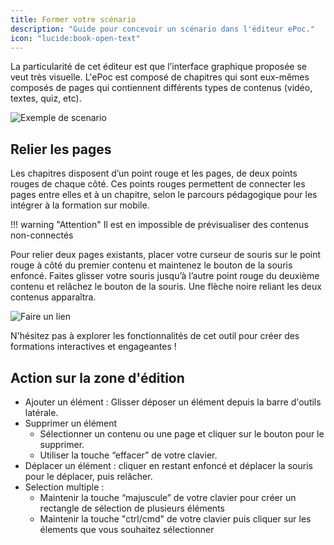 ```yaml
---
title: Former votre scénario
description: "Guide pour concevoir un scénario dans l'éditeur ePoc."
icon: "lucide:book-open-text"
---
```


La particularité de cet éditeur est que l’interface graphique proposée se veut très visuelle. L'ePoc est composé de chapitres qui sont eux-mêmes composés de pages qui contiennent différents types de contenus (vidéo, textes, quiz, etc).

![Exemple de scenario](./images/scenario.png)

## Relier les pages

Les chapitres disposent d’un point rouge et les pages, de deux points rouges de chaque côté. Ces points rouges permettent de connecter les pages entre elles et à un chapitre, selon le parcours pédagogique pour les intégrer à la formation sur mobile.

!!! warning "Attention"
    Il est en impossible de prévisualiser des contenus non-connectés

Pour relier deux pages existants, placer votre curseur de souris sur le point rouge à côté du premier contenu et maintenez le bouton de la souris enfoncé. Faites glisser votre souris jusqu’à l’autre point rouge du deuxième contenu et relâchez le bouton de la souris. Une flèche noire reliant les deux contenus apparaîtra.

![Faire un lien](./images/link.png)

N'hésitez pas à explorer les fonctionnalités de cet outil pour créer des formations interactives et engageantes !

## Action sur la zone d'édition

- Ajouter un élément : Glisser déposer un élément depuis la barre d'outils latérale.
- Supprimer un élément
    - Sélectionner un contenu ou une page et cliquer sur le bouton pour le supprimer.
    - Utiliser la touche “effacer” de votre clavier.
- Déplacer un élément : cliquer en restant enfoncé et déplacer la souris pour le déplacer, puis relâcher.
- Selection multiple :
    - Maintenir la touche “majuscule” de votre clavier pour créer un rectangle de sélection de plusieurs éléments
    - Maintenir la touche "ctrl/cmd" de votre clavier puis cliquer sur les élements que vous souhaitez sélectionner
